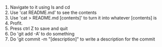 1) Navigate to it using ls and cd
2) Use 'cat README.md' to see the contents
3) Use 'cat > README.md [contents]' to turn it into whatever [contents] is
4) Profit.
5) Press ctrl Z to save and quit
6) Do 'git add -A' to do something
7) Do 'git commit -m "[description]" to write a description for the commit
